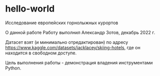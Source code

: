 # hello-world
Исследование европейских горнолыжных курортов

О данной работе
Работу выполнил Александр Зотов, декабрь 2022 г.

Датасет взят (и минимально отредактирован) по адресу https://www.kaggle.com/datasets/jacklacey/skiing-hotels, где он находится в свободном доступе.

Цель выполнения работы - демонстрация владения инструментами Python.
